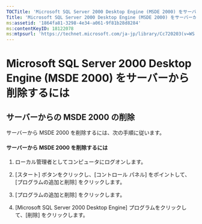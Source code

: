 ```yaml
---
TOCTitle: 'Microsoft SQL Server 2000 Desktop Engine (MSDE 2000) をサーバーから削除するには'
Title: 'Microsoft SQL Server 2000 Desktop Engine (MSDE 2000) をサーバーから削除するには'
ms:assetid: '1864fa81-3298-4e34-a061-9f81b28d8284'
ms:contentKeyID: 18122078
ms:mtpsurl: 'https://technet.microsoft.com/ja-jp/library/Cc720203(v=WS.10)'
---
```


Microsoft SQL Server 2000 Desktop Engine (MSDE 2000) をサーバーから削除するには
===============================================================================

サーバーからの MSDE 2000 の削除
-------------------------------

サーバーから MSDE 2000 を削除するには、次の手順に従います。

#### サーバーから MSDE 2000 を削除するには

1.  ローカル管理者としてコンピュータにログオンします。

2.  \[スタート\] ボタンをクリックし、\[コントロール パネル\] をポイントして、\[プログラムの追加と削除\] をクリックします。

3.  \[プログラムの追加と削除\] をクリックします。

4.  \[Microsoft SQL Server 2000 Desktop Engine\] プログラムをクリックして、\[削除\] をクリックします。
